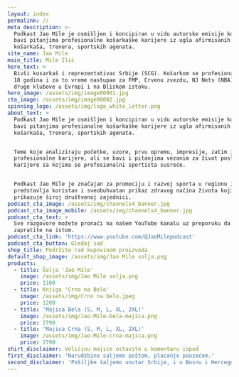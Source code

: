 ```yaml
---
layout: index
permalink: //
meta_description: >-
  Podkast Jao Mile je osmišljen i koncipiran u vidu autorske emisije koja se
  bavi pitanjima profesionalne košarkaške karijere iz ugla afirmisanih
  košarkaša, trenera, sportskih agenata.
site_name: Jao Mile
main_title: Mile Ilić
hero_text: >
  Bivši kosarkaš i reprezentativac Srbije (SCG). Košarkom se profesionalno bavio
  18 godina i za to vreme nastupao za FMP, Crvenu zvezdu, NJ Nets (NBA) i mnoge
  druge klubove u Evropi i na Bliskom istoku.
hero_image: /assets/img/image00001.jpg
cta_image: /assets/img/image00002.jpg
spinning_logo: /assets/img/logo_white_letter.png
about_text: >
  Podkast Jao Mile je osmišljen i koncipiran u vidu autorske emisije koja se
  bavi pitanjima profesionalne košarkaške karijere iz ugla afirmisanih
  košarkaša, trenera, sportskih agenata.


  Teme koje analiziraju početke, uzore, prvu opremu, impresije, zatim izazove
  profesionalne karijere, ali se bavi i pitanjima vezanim za život posle
  karijere sa kojima se profesionalni sportista susreće.


  Podkast Jao Mile je značajan za promociju i razvoj sporta u regionu i
  predstavlja koristan i sveobuhvatan prikaz zdravog načina života koji se
  prikazuje široj društvenoj zajednici.
podcast_cta_image: /assets/img/channels4_banner.jpg
podcast_cta_image_mobile: /assets/img/channels4_banner.jpg
podcast_cta_text: >
  Sve razgovore možete pronaći na našem YouTube kanalu uz preporuku da nas
  zapratite na istom.
podcast_cta_link: 'https://www.youtube.com/@JaoMilepodcast'
podcast_cta_button: Gledaj sad
shop_title: Podržite rad kupovinom proizvoda
default_shop_image: /assets/img/Jao Mile solja.png
products:
  - title: Šolja 'Jao Mile'
    image: /assets/img/Jao Mile solja.png
    price: 1100
  - title: Knjiga 'Crno na Belo'
    image: /assets/img/Crno na belo.jpeg
    price: 1200
  - title: 'Majica Bela (S, M, L, XL, 2XL)'
    image: /assets/img/Jao-Mile-bela-majica.png
    price: 2790
  - title: 'Majica Crna (S, M, L, XL, 2XL)'
    image: /assets/img/Jao-Mile-crna-majica.png
    price: 2790
shirt_disclaimer: Veličinu majice ostavite u komentaru ispod
first_disclaimer: 'Narudzbine saljemo poštom, placanje pouzećem.'
second_disclaimer: 'Pošiljke šaljemo unutar Srbije, i u Bosnu i Hercegovinu.'
---
```


